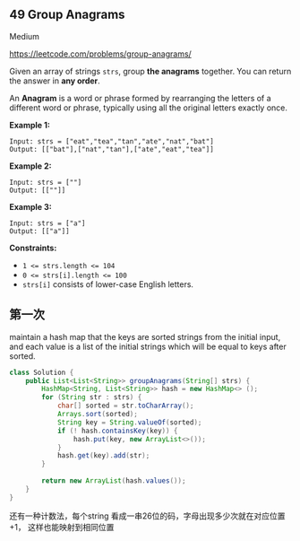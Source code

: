 ## 49  Group Anagrams

Medium

https://leetcode.com/problems/group-anagrams/

Given an array of strings `strs`, group **the anagrams** together. You can return the answer in **any order**.

An **Anagram** is a word or phrase formed by rearranging the letters of a different word or phrase, typically using all the original letters exactly once.

 

**Example 1:**

```
Input: strs = ["eat","tea","tan","ate","nat","bat"]
Output: [["bat"],["nat","tan"],["ate","eat","tea"]]
```

**Example 2:**

```
Input: strs = [""]
Output: [[""]]
```

**Example 3:**

```
Input: strs = ["a"]
Output: [["a"]]
```

 

**Constraints:**

- `1 <= strs.length <= 104`
- `0 <= strs[i].length <= 100`
- `strs[i]` consists of lower-case English letters.



## 第一次

maintain a hash map that the keys are sorted strings from the initial input, and each value is a list of the initial strings which will be equal to keys after sorted. 

```java
class Solution {
    public List<List<String>> groupAnagrams(String[] strs) {
        HashMap<String, List<String>> hash = new HashMap<> ();
        for (String str : strs) {
            char[] sorted = str.toCharArray();
            Arrays.sort(sorted);
            String key = String.valueOf(sorted);
            if (! hash.containsKey(key)) {
                hash.put(key, new ArrayList<>());
            }
            hash.get(key).add(str);
        }
        
        return new ArrayList(hash.values());
    }
}
```



还有一种计数法，每个string 看成一串26位的码，字母出现多少次就在对应位置+1， 这样也能映射到相同位置